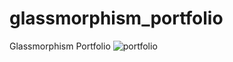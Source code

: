 
# glassmorphism_portfolio
Glassmorphism Portfolio
![portfolio](https://user-images.githubusercontent.com/30849044/135244197-a84308bc-3849-48bb-a68e-22103340005d.jpg)
